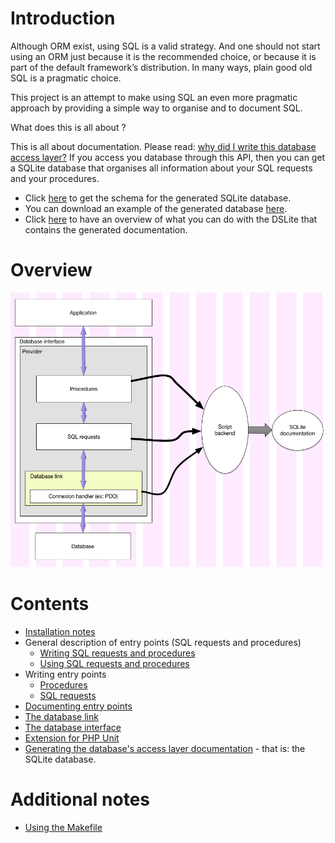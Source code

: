 # Introduction

Although ORM exist, using SQL is a valid strategy.
And one should not start using an ORM just because it is the recommended choice, or because it is part of the default framework’s distribution.
In many ways, plain good old SQL is a pragmatic choice.

This project is an attempt to make using SQL an even more pragmatic approach by providing a simple way to organise and to document SQL.

What does this is all about ?

This is all about documentation. Please read: [why did I write this database access layer?](https://github.com/dbeurive/backend/blob/master/doc/WHY.md)
If you access you database through this API, then you can get a SQLite database that organises all information about your SQL requests and your procedures.

* Click [here](https://github.com/dbeurive/backend/blob/master/src/Database/Doc/schema.php) to get the schema for the generated SQLite database.
* You can download an example of the generated database [here](https://github.com/dbeurive/backend/blob/master/tests/cache/mysql_doc.sqlite).
* Click [here](https://github.com/dbeurive/backend/blob/master/doc/SQLITE_USAGE.md) to have an overview of what you can do with the DSLite that contains the generated documentation.

# Overview

![Generic overview](https://github.com/dbeurive/backend/blob/master/doc/overview.png)

# Contents

* [Installation notes](https://github.com/dbeurive/backend/blob/master/doc/INSTALL.md)
* General description of entry points (SQL requests and procedures)
  * [Writing SQL requests and procedures](https://github.com/dbeurive/backend/blob/master/src/Database/Entrypoints/README.md)
  * [Using SQL requests and procedures](https://github.com/dbeurive/backend/blob/master/src/Database/Entrypoints/Application/README.md)
* Writing entry points
  * [Procedures](https://github.com/dbeurive/backend/blob/master/src/Database/Entrypoints/Application/Procedure/README.md)
  * [SQL requests](https://github.com/dbeurive/backend/blob/master/src/Database/Entrypoints/Application/Sql/README.md)
* [Documenting entry points](https://github.com/dbeurive/backend/blob/master/src/Database/Entrypoints/Description/README.md)
* [The database link](https://github.com/dbeurive/backend/blob/master/src/Database/Link/README.md)
* [The database interface](https://github.com/dbeurive/backend/blob/master/src/Database/README.md)
* [Extension for PHP Unit](https://github.com/dbeurive/backend/tree/master/src/Phpunit)
* [Generating the database's access layer documentation](https://github.com/dbeurive/backend/blob/master/src/Cli/Bin/README.md) - that is: the SQLite database.

# Additional notes

* [Using the Makefile](https://github.com/dbeurive/backend/blob/master/doc/MAKEFILE.md)







 
 




 